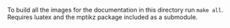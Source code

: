 To build all the images for the documentation in this directory run `make all`.
Requires luatex and the mptikz package included as a submodule.
